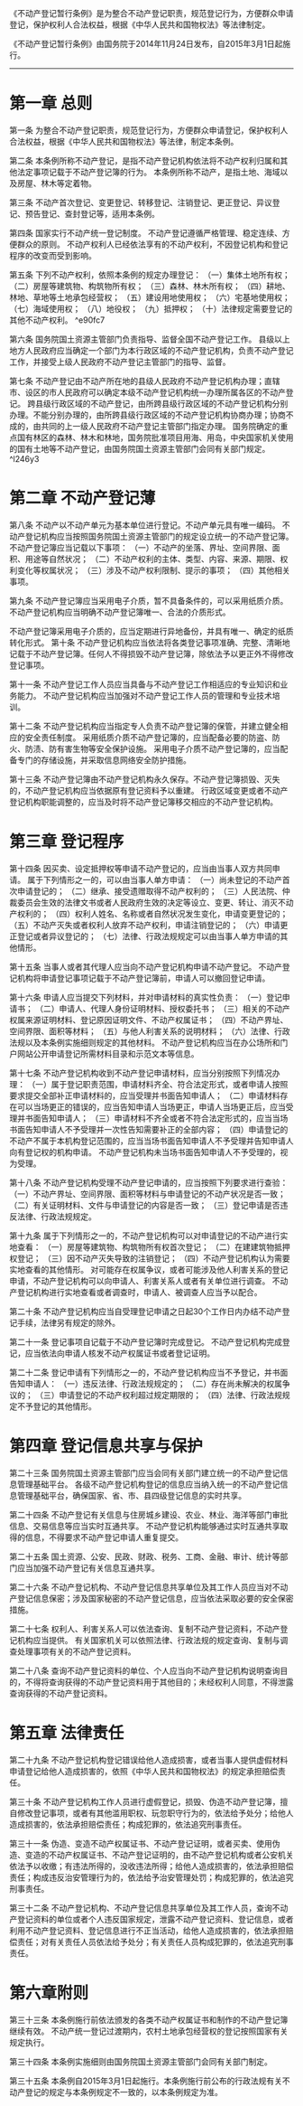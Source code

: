 《不动产登记暂行条例》是为整合不动产登记职责，规范登记行为，方便群众申请登记，保护权利人合法权益，根据《中华人民共和国物权法》等法律制定。

《不动产登记暂行条例》由国务院于2014年11月24日发布，自2015年3月1日起施行。
___
# 第一章 总则
第一条 为整合不动产登记职责，规范登记行为，方便群众申请登记，保护权利人合法权益，根据《中华人民共和国物权法》等法律，制定本条例。

第二条 本条例所称不动产登记，是指不动产登记机构依法将不动产权利归属和其他法定事项记载于不动产登记簿的行为。
本条例所称不动产，是指土地、海域以及房屋、林木等定着物。

第三条 不动产首次登记、变更登记、转移登记、注销登记、更正登记、异议登记、预告登记、查封登记等，适用本条例。

第四条 国家实行不动产统一登记制度。
不动产登记遵循严格管理、稳定连续、方便群众的原则。
不动产权利人已经依法享有的不动产权利，不因登记机构和登记程序的改变而受到影响。

第五条 下列不动产权利，依照本条例的规定办理登记：
（一）集体土地所有权；
（二）房屋等建筑物、构筑物所有权；
（三）森林、林木所有权；
（四）耕地、林地、草地等土地承包经营权；
（五）建设用地使用权；
（六）宅基地使用权；
（七）海域使用权；
（八）地役权；
（九）抵押权；
（十）法律规定需要登记的其他不动产权利。 ^e90fc7

第六条 国务院国土资源主管部门负责指导、监督全国不动产登记工作。
县级以上地方人民政府应当确定一个部门为本行政区域的不动产登记机构，负责不动产登记工作，并接受上级人民政府不动产登记主管部门的指导、监督。

第七条 不动产登记由不动产所在地的县级人民政府不动产登记机构办理；直辖市、设区的市人民政府可以确定本级不动产登记机构统一办理所属各区的不动产登记。
跨县级行政区域的不动产登记，由所跨县级行政区域的不动产登记机构分别办理。不能分别办理的，由所跨县级行政区域的不动产登记机构协商办理；协商不成的，由共同的上一级人民政府不动产登记主管部门指定办理。
国务院确定的重点国有林区的森林、林木和林地，国务院批准项目用海、用岛，中央国家机关使用的国有土地等不动产登记，由国务院国土资源主管部门会同有关部门规定。 ^l246y3
# 第二章 不动产登记薄
第八条 不动产以不动产单元为基本单位进行登记。不动产单元具有唯一编码。
不动产登记机构应当按照国务院国土资源主管部门的规定设立统一的不动产登记簿。
不动产登记簿应当记载以下事项：
（一）不动产的坐落、界址、空间界限、面积、用途等自然状况；
（二）不动产权利的主体、类型、内容、来源、期限、权利变化等权属状况；
（三）涉及不动产权利限制、提示的事项；
（四）其他相关事项。

第九条 不动产登记簿应当采用电子介质，暂不具备条件的，可以采用纸质介质。不动产登记机构应当明确不动产登记簿唯一、合法的介质形式。

不动产登记簿采用电子介质的，应当定期进行异地备份，并具有唯一、确定的纸质转化形式。
第十条 不动产登记机构应当依法将各类登记事项准确、完整、清晰地记载于不动产登记簿。任何人不得损毁不动产登记簿，除依法予以更正外不得修改登记事项。

第十一条 不动产登记工作人员应当具备与不动产登记工作相适应的专业知识和业务能力。
不动产登记机构应当加强对不动产登记工作人员的管理和专业技术培训。

第十二条 不动产登记机构应当指定专人负责不动产登记簿的保管，并建立健全相应的安全责任制度。
采用纸质介质不动产登记簿的，应当配备必要的防盗、防火、防渍、防有害生物等安全保护设施。
采用电子介质不动产登记簿的，应当配备专门的存储设施，并采取信息网络安全防护措施。

第十三条 不动产登记簿由不动产登记机构永久保存。不动产登记簿损毁、灭失的，不动产登记机构应当依据原有登记资料予以重建。
行政区域变更或者不动产登记机构职能调整的，应当及时将不动产登记簿移交相应的不动产登记机构。
# 第三章 登记程序
第十四条 因买卖、设定抵押权等申请不动产登记的，应当由当事人双方共同申请。
属于下列情形之一的，可以由当事人单方申请：
（一）尚未登记的不动产首次申请登记的；
（二）继承、接受遗赠取得不动产权利的；
（三）人民法院、仲裁委员会生效的法律文书或者人民政府生效的决定等设立、变更、转让、消灭不动产权利的；
（四）权利人姓名、名称或者自然状况发生变化，申请变更登记的；
（五）不动产灭失或者权利人放弃不动产权利，申请注销登记的；
（六）申请更正登记或者异议登记的；
（七）法律、行政法规规定可以由当事人单方申请的其他情形。

第十五条 当事人或者其代理人应当向不动产登记机构申请不动产登记。
不动产登记机构将申请登记事项记载于不动产登记簿前，申请人可以撤回登记申请。

第十六条 申请人应当提交下列材料，并对申请材料的真实性负责：
（一）登记申请书；
（二）申请人、代理人身份证明材料、授权委托书；
（三）相关的不动产权属来源证明材料、登记原因证明文件、不动产权属证书；
（四）不动产界址、空间界限、面积等材料；
（五）与他人利害关系的说明材料；
（六）法律、行政法规以及本条例实施细则规定的其他材料。
不动产登记机构应当在办公场所和门户网站公开申请登记所需材料目录和示范文本等信息。

第十七条 不动产登记机构收到不动产登记申请材料，应当分别按照下列情况办理：
（一）属于登记职责范围，申请材料齐全、符合法定形式，或者申请人按照要求提交全部补正申请材料的，应当受理并书面告知申请人；
（二）申请材料存在可以当场更正的错误的，应当告知申请人当场更正，申请人当场更正后，应当受理并书面告知申请人；
（三）申请材料不齐全或者不符合法定形式的，应当当场书面告知申请人不予受理并一次性告知需要补正的全部内容；
（四）申请登记的不动产不属于本机构登记范围的，应当当场书面告知申请人不予受理并告知申请人向有登记权的机构申请。
不动产登记机构未当场书面告知申请人不予受理的，视为受理。

第十八条 不动产登记机构受理不动产登记申请的，应当按照下列要求进行查验：
（一）不动产界址、空间界限、面积等材料与申请登记的不动产状况是否一致；
（二）有关证明材料、文件与申请登记的内容是否一致；
（三）登记申请是否违反法律、行政法规规定。

第十九条 属于下列情形之一的，不动产登记机构可以对申请登记的不动产进行实地查看：
（一）房屋等建筑物、构筑物所有权首次登记；
（二）在建建筑物抵押权登记；
（三）因不动产灭失导致的注销登记；
（四）不动产登记机构认为需要实地查看的其他情形。
对可能存在权属争议，或者可能涉及他人利害关系的登记申请，不动产登记机构可以向申请人、利害关系人或者有关单位进行调查。
不动产登记机构进行实地查看或者调查时，申请人、被调查人应当予以配合。

第二十条 不动产登记机构应当自受理登记申请之日起30个工作日内办结不动产登记手续，法律另有规定的除外。

第二十一条 登记事项自记载于不动产登记簿时完成登记。
不动产登记机构完成登记，应当依法向申请人核发不动产权属证书或者登记证明。

第二十二条 登记申请有下列情形之一的，不动产登记机构应当不予登记，并书面告知申请人：
（一）违反法律、行政法规规定的；
（二）存在尚未解决的权属争议的；
（三）申请登记的不动产权利超过规定期限的；
（四）法律、行政法规规定不予登记的其他情形。
# 第四章 登记信息共享与保护
第二十三条 国务院国土资源主管部门应当会同有关部门建立统一的不动产登记信息管理基础平台。
各级不动产登记机构登记的信息应当纳入统一的不动产登记信息管理基础平台，确保国家、省、市、县四级登记信息的实时共享。

第二十四条 不动产登记有关信息与住房城乡建设、农业、林业、海洋等部门审批信息、交易信息等应当实时互通共享。
不动产登记机构能够通过实时互通共享取得的信息，不得要求不动产登记申请人重复提交。

第二十五条 国土资源、公安、民政、财政、税务、工商、金融、审计、统计等部门应当加强不动产登记有关信息互通共享。

第二十六条 不动产登记机构、不动产登记信息共享单位及其工作人员应当对不动产登记信息保密；涉及国家秘密的不动产登记信息，应当依法采取必要的安全保密措施。

第二十七条 权利人、利害关系人可以依法查询、复制不动产登记资料，不动产登记机构应当提供。
有关国家机关可以依照法律、行政法规的规定查询、复制与调查处理事项有关的不动产登记资料。

第二十八条 查询不动产登记资料的单位、个人应当向不动产登记机构说明查询目的，不得将查询获得的不动产登记资料用于其他目的；未经权利人同意，不得泄露查询获得的不动产登记资料。
# 第五章 法律责任
第二十九条 不动产登记机构登记错误给他人造成损害，或者当事人提供虚假材料申请登记给他人造成损害的，依照《中华人民共和国物权法》的规定承担赔偿责任。

第三十条 不动产登记机构工作人员进行虚假登记，损毁、伪造不动产登记簿，擅自修改登记事项，或者有其他滥用职权、玩忽职守行为的，依法给予处分；给他人造成损害的，依法承担赔偿责任；构成犯罪的，依法追究刑事责任。

第三十一条 伪造、变造不动产权属证书、不动产登记证明，或者买卖、使用伪造、变造的不动产权属证书、不动产登记证明的，由不动产登记机构或者公安机关依法予以收缴；有违法所得的，没收违法所得；给他人造成损害的，依法承担赔偿责任；构成违反治安管理行为的，依法给予治安管理处罚；构成犯罪的，依法追究刑事责任。

第三十二条 不动产登记机构、不动产登记信息共享单位及其工作人员，查询不动产登记资料的单位或者个人违反国家规定，泄露不动产登记资料、登记信息，或者利用不动产登记资料、登记信息进行不正当活动，给他人造成损害的，依法承担赔偿责任；对有关责任人员依法给予处分；有关责任人员构成犯罪的，依法追究刑事责任。
# 第六章附则
第三十三条 本条例施行前依法颁发的各类不动产权属证书和制作的不动产登记簿继续有效。
不动产统一登记过渡期内，农村土地承包经营权的登记按照国家有关规定执行。

第三十四条 本条例实施细则由国务院国土资源主管部门会同有关部门制定。

第三十五条 本条例自2015年3月1日起施行。本条例施行前公布的行政法规有关不动产登记的规定与本条例规定不一致的，以本条例规定为准。